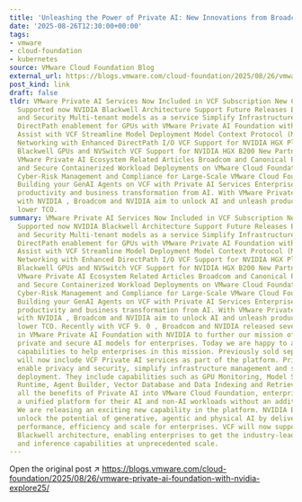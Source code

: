 ```yaml
---
title: 'Unleashing the Power of Private AI: New Innovations from Broadcom with NVIDIA'
date: '2025-08-26T12:30:00+00:00'
tags:
- vmware
- cloud-foundation
- kubernetes
source: VMware Cloud Foundation Blog
external_url: https://blogs.vmware.com/cloud-foundation/2025/08/26/vmware-private-ai-foundation-with-nvidia-explore25/
post_kind: link
draft: false
tldr: VMware Private AI Services Now Included in VCF Subscription New Capabilities
  Supported now NVIDIA Blackwell Architecture Support Future Releases Enable Privacy
  and Security Multi-tenant models as a service Simplify Infrastructure Management
  DirectPath enablement for GPUs with VMware Private AI Foundation with NVIDIA Intelligent
  Assist with VCF Streamline Model Deployment Model Context Protocol (MCP) High-Speed
  Networking with Enhanced DirectPath I/O VCF Support for NVIDIA HGX Platform with
  Blackwell GPUs and NVSwitch VCF Support for NVIDIA HGX B200 New Partners in the
  VMware Private AI Ecosystem Related Articles Broadcom and Canonical Partner to Fast-track
  and Secure Containerized Workload Deployments on VMware Cloud Foundation Strengthened
  Cyber-Risk Management and Compliance for Large-Scale VMware Cloud Foundation Environments
  Building your GenAI Agents on VCF with Private AI Services Enterprises can get tremendous
  productivity and business transformation from AI. With VMware Private AI Foundation
  with NVIDIA , Broadcom and NVIDIA aim to unlock AI and unleash productivity with
  lower TCO.
summary: VMware Private AI Services Now Included in VCF Subscription New Capabilities
  Supported now NVIDIA Blackwell Architecture Support Future Releases Enable Privacy
  and Security Multi-tenant models as a service Simplify Infrastructure Management
  DirectPath enablement for GPUs with VMware Private AI Foundation with NVIDIA Intelligent
  Assist with VCF Streamline Model Deployment Model Context Protocol (MCP) High-Speed
  Networking with Enhanced DirectPath I/O VCF Support for NVIDIA HGX Platform with
  Blackwell GPUs and NVSwitch VCF Support for NVIDIA HGX B200 New Partners in the
  VMware Private AI Ecosystem Related Articles Broadcom and Canonical Partner to Fast-track
  and Secure Containerized Workload Deployments on VMware Cloud Foundation Strengthened
  Cyber-Risk Management and Compliance for Large-Scale VMware Cloud Foundation Environments
  Building your GenAI Agents on VCF with Private AI Services Enterprises can get tremendous
  productivity and business transformation from AI. With VMware Private AI Foundation
  with NVIDIA , Broadcom and NVIDIA aim to unlock AI and unleash productivity with
  lower TCO. Recently with VCF 9. 0 , Broadcom and NVIDIA released several features
  in VMware Private AI Foundation with NVIDIA to further our mission of providing
  private and secure AI models for enterprises. Today we are happy to announce additional
  capabilities to help enterprises in this mission. Previously sold separately, VCF
  will now include VCF Private AI services as part of the platform. Private AI services
  enable privacy and security, simplify infrastructure management and streamline model
  deployment. They include capabilities such as GPU Monitoring, Model Store, Model
  Runtime, Agent Builder, Vector Database and Data Indexing and Retrieval. By embedding
  all the benefits of Private AI into VMware Cloud Foundation, enterprises will get
  a unified platform for their AI and non-AI workloads without an additional purchase.
  We are releasing an exciting new capability in the platform. NVIDIA Blackwell GPUs
  unlock the potential of generative, agentic and physical AI by delivering exceptional
  performance, efficiency and scale for enterprises. VCF will now support the NVIDIA
  Blackwell architecture, enabling enterprises to get the industry-leading AI training
  and inference capabilities at unprecedented scale.
---
```

Open the original post ↗ https://blogs.vmware.com/cloud-foundation/2025/08/26/vmware-private-ai-foundation-with-nvidia-explore25/
